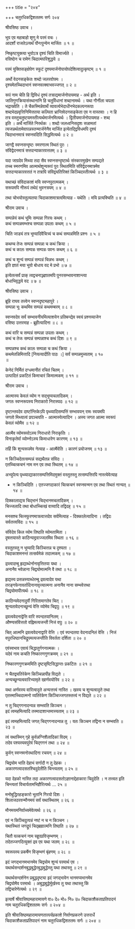 +++
title = "२०४"

+++
चतुरधिकद्विशततमः सर्गः २०४  
  
श्रीवसिष्ठ उवाच ।  
  
भूय एव महाबाहो शृणु मे परमं वचः ।  
आदर्शो राजतेऽत्यर्थं पौनःपुन्येन मार्जितः ॥ १ ॥  
  
निष्कृष्टयुक्त्या भूयोऽत्र दृश्यं चिति विमार्ज्यते ।  
वसिष्ठेन च रामेण चिदात्मपरिशुद्धये ॥   
  
परमं युक्तिसङ्क्षेपेण स्फुटं दृश्यमार्जनोपायोपदेशित्वादुत्कृष्टम् ॥ १ ॥  
  
अर्थो वेदनसङ्केतः शब्दो जलरवोपमः ।  
दृश्यमेतच्चिदाभानं स्वप्नवत्क्वाभवज्जगत् ॥ २ ॥  
  
रूपं नाम चेति हि द्विविधं दृश्यं तत्राद्यमार्जनोपायमाह - अर्थ इति ।   
जातिगुणक्रियासंस्थानानि हि चतुर्विधानां शब्दानामर्थः । यथा गौर्नीला चपला   
भद्राख्येति । ते चैकस्मिन्नेवार्थे व्यावर्त्यभेदाधीनभेदकल्पनरूपाः   
शब्दभेदप्रवृत्तिनिमित्ततया कल्पिता भ्रान्तिवेदनसङ्केता एव न वास्तवाः । न हि   
तत्र वस्तुचतुष्टयमस्तीत्यर्थमार्जनमित्यर्थः । द्वितीयमार्जनोपायमाह - शब्द   
इति । अर्थे मार्जिते निरर्थकः । शब्दो जलध्वनिसदृशः सन्नामतां   
त्यजन्नर्थतामेवापन्नस्तन्मार्जनेनैव मार्जित इत्येतद्द्विविधमपि दृश्यं   
चिदाभानमात्रं स्वप्नवदिति सिद्धमित्यर्थः ॥ २ ॥  
  
जागद्वै स्वप्नसन्दृष्टः स्मरणात्म स्थितं पुरः ।  
संविद्वेदनमात्रं सत्तदन्याकारवत्ततम् ॥ ३ ॥  
  
यदा जाग्रदेव मिथ्या तदा सैव स्वप्नसन्दृष्टार्थः संस्कारमुखेन सम्पद्यते   
तच्च स्मरणमिव आत्मार्थशून्यरूपं पुरः स्थितमिति संविद्वेदनमात्रमेव   
सत्तदन्याकारवत्ततं न तत्रापि संविद्व्यतिरिक्तं किञ्चिदस्तीत्यर्थः ॥ ३ ॥  
  
यथाच्छं संविदाकाशं मयि स्वप्नपुरात्मकम् ।  
सरूपमपि नीरूपं तथेदं भुवनत्रयम् ॥ ४ ॥  
  
तथा चोभयोस्तुल्यतया चिदाकाशमात्रत्वमित्याह - यथेति । मयि प्रत्यक्चिति ॥ ४ ॥  
  
श्रीराम उवाच ।  
  
सम्पन्नेयं कथं भूमिः सम्पन्ना गिरयः कथम् ।  
कथं सम्पन्नमम्भश्च सम्पन्ना उपलाः कथम् ॥ ५ ॥  
  
चिति जाड्यं तत्र भूम्यादिवैचित्र्यं च कथं सम्पन्नमिति प्रश्नः ॥ ५ ॥  
  
कथम्च तेजः सम्पन्नं सम्पन्ना च कथं क्रिया ।  
कथं च कालः सम्पन्नः सम्पन्नः पवनः कथम् ॥ ६ ॥  
  
कथं च शून्यं सम्पन्नं सम्पन्नं चिन्नभः कथम् ।  
इति ज्ञातं मया भूयो बोधाय वद मे प्रभो ॥ ७ ॥  
  
इत्येतत्सर्वं प्राक् त्वद्वचनाञ्ज्ज्ञातमपि पुनरसम्भावनाशान्त्या   
बोधाभिवृद्धये वद ॥ ७ ॥  
  
श्रीवसिष्ठ उवाच ।  
  
ब्रूहि राघव तत्त्वेन स्वप्नदृष्टमहापुरे ।  
सम्पन्ना भूः कथमिव सम्पन्नं कथमम्बरम् ॥ ८ ॥  
  
स्वप्नवदेव सर्वं सम्भावनीयमित्याशयेन प्रतिबन्द्येव स्वयं प्रश्नव्याजेन   
वसिष्ठ उत्तरमाह - ब्रूहीत्यादिना ॥ ८ ॥  
  
कथं वारि च सम्पन्नं सम्पन्ना उपलाः कथम् ।  
कथं च तेजः सम्पन्नं सम्पन्नाश्च कथं दिशः ॥ ९ ॥  
  
सम्पन्नश्च कथं कालः सम्पन्ना च कथं क्रिया ।  
कथमेतन्निमित्तादि [नियत्यादीति पाठः ।] सर्वं सम्पन्नमुच्यताम् ॥ १०   
॥  
  
केनेदं निर्मितं दग्धमानीतं रचितं चितम् ।  
उत्पादितं प्रकटितं किमाचारं किमात्मकम् ॥ ११ ॥  
  
श्रीराम उवाच ।  
  
आत्मास्य केवलं व्योम न सद्भूम्यचलादिकम् ।  
जगतः स्वप्नरूपस्य निराकारो निरास्पदः ॥ १२ ॥  
  
दृष्टान्तवदेव दार्ष्टान्तिकेऽपि पृथ्व्यादिसम्पत्तिं सम्भावयन् रामः स्वयमपि   
जगतो मिथ्यात्वं प्रपञ्चयति - आत्मास्येत्यादिन । अस्य जगत आत्मा स्वरूपं   
केवलं व्योमैव ॥ १२ ॥  
  
आत्मैव व्योमरूपोऽस्य निराधारो निराकृतिः ।  
विनाकृतेर्वा व्योम्नोऽस्य किमाधारेण कारणम् ॥ १३ ॥  
  
तर्हि किं शून्यरूपमेव नेत्याह - आत्मैवेति । कारणं प्रयोजनम् ॥ १३ ॥  
  
न किञ्चिदेतत्सम्पन्नं सद्यथैतन्न संविदः ।  
एतच्चित्कचनं नाम मन एव तथा स्थितम् ॥ १४ ॥  
  
अभ्युपेत्य पृथ्व्याद्याकारसम्पत्तिमिदमुक्तं वस्तुतस्तु तत्सम्पत्तिरपि नास्त्येवेत्याह   
- न किञ्चिदिति । एतज्जगदाकारं चित्कचनं स्वप्नवन्मन एव तथा स्थितं नान्यत् ॥   
१४ ॥  
  
दिक्कालाद्यत्र चिद्भानं चिद्भानमचलादिकम् ।  
चिज्जलादि तथा बोधाच्चित्खं वाय्वादि तद्विदह् ॥ १५ ॥  
  
मनसश्च चित्स्फुरणमात्रत्वात्तदेव सर्वमित्याह - दिक्कालेत्यादिना । तद्विदः   
सर्वतत्त्वविदः ॥ १५ ॥  
  
संविदेव किल व्योम तिष्ठति व्योमतामिता ।  
दृषत्तयास्ते काठिन्याद्द्रवाज्जलमिव स्थिता ॥ १६ ॥  
  
वस्तुतस्तु न भूम्यादि किञ्चित्तन्न च दृश्यता ।  
चिदाकाशमनन्तं तत्सर्वमेकं तदात्मकम् ॥ १७ ॥  
  
द्रव्त्वादम्बु हृद्याब्धेर्नानावृत्तितया यथा ।  
अनानैव भवेन्नाना चिद्व्योमात्मनि वै तथा ॥ १८ ॥  
  
हृद्यस्य प्रसन्नस्याब्धेरम्बु द्रवत्वादेव यथा   
तरङ्गफेनावर्तादिनानावृत्त्यात्मना अनानैव नाना सम्भवेत्तथा   
चिद्व्योमापीत्यर्थः ॥ १८ ॥  
  
काठिन्यवेदनादुर्वी गिरितामागतेव चित् ।  
शून्यतावेदनाच्छून्यं वेत्ति व्योमेव चिद्वपुः ॥ १९ ॥  
  
द्रवत्ववेदनाद्वेत्ति वारि स्पन्दतयानिलम् ।  
औष्ण्यसंवित्ततो वह्निमत्यजन्ती निजं वपुः ॥ २० ॥  
  
चित् आत्मनि द्रवत्ववेदनाद्वारि वेत्ति । एवं स्पन्दतया वेदनादनिलं वेत्ति । निजं   
वपुरधिष्ठानचिद्रूपमत्यजन्तीति विवर्तता दर्शिता ॥ २० ॥  
  
एवंस्वभाव एवायं चिद्धातुर्गगनात्मकः ।  
यदेवं नाम कचति निष्कारणगुणक्रमम् ॥ २१ ॥  
  
निष्कारणगुणक्रममिति दृष्टसृष्टिसिद्धान्तः प्रकटितः ॥ २१ ॥  
  
न चैतद्व्यतिरेकेण किञ्चिन्नापीह विद्यते ।  
अन्यच्छून्यत्ववारिभ्यामृते खार्णवयोरिव ॥ २२ ॥  
  
यथा अर्णवस्य वारित्वादृते अन्यत्तत्त्वं नास्ति । खस्य च शून्यत्वादृते तथा   
एतस्माच्चिदात्मनो व्यतिरेकेण किञ्चिज्जगतस्तत्त्वं न विद्यते ॥ २२ ॥  
  
न तु चिद्गगनादन्यन्न सम्भवति किञ्चन ।  
इदं त्वमहमित्यादि तस्मादाशान्तमास्यताम् ॥ २३ ॥  
  
इदं त्वमहमित्यादि जगत् चिद्गगनादन्यन्न तु । यतः किञ्चन तद्विना न सम्भवति ॥   
२३ ॥  
  
त्वं यथास्मिन् गृहे कुर्वन्नग्निशैलादिकां विदम् ।  
तदेव पश्यस्यवपुरेवं चिद्गगनं तथा ॥ २४ ॥  
  
कुर्वन् स्वप्नमनोरथादिना रचयन् ॥ २४ ॥  
  
चिद्व्योम भाति देहाभं सर्गादौ न तु देहकः ।  
अकारणत्वादसतश्चिदुदेतीति चिन्त्यताम् ॥ २५ ॥  
  
यदा देहको नास्ति तदा अकारणत्वादसतोऽज्ञानाद्देहाकारा चिदुदेति । न तत्त्वत इति   
चिन्त्यतां विचार्यतामभिज्ञैरित्यर्थः … २५ ॥  
  
मनोबुद्धिरहङ्कारो भूतानि गिरयो दिशः ।  
शिलाजठरवन्मौनमयं सर्वं यथास्थितम् ॥ २६ ॥  
  
मौनमयमनिर्वाच्यमेवेत्यर्थः ॥ २६ ॥  
  
एवं न किञ्चिदुत्पन्नं नष्टं न च न किञ्चन ।  
यथास्थितं जगद्रूपं चिद्ब्रह्मात्मनि तिष्ठति ॥ २७ ॥  
  
चितौ यत्कचनं नाम स्व्रूपप्रविजृम्भणम् ।  
तदेतज्जगदित्युक्तं द्रव एव यथा जलम् ॥ २८ ॥  
  
स्वरूपस्य प्रकर्षेण विजृम्भणं बृंहणम् ॥ २८ ॥  
  
इदं जगद्भानमभानमेव चिद्व्योम शून्यं परमार्थ एव ।  
यथार्थसन्दर्शनबुद्धबुद्धेरबुद्धबुद्धेस्तु यथा तथास्तु ॥ २९ ॥  
  
यथार्थसन्दर्शनेन प्रबुद्धदृष्ट्या इदं जगद्भावेन भानमप्यभानमेव   
चिद्व्योमैव परमार्थः । अबुद्धबुद्धेर्मूर्खस्य तु यथा तथास्तु किं   
तद्विचारेणेत्यर्थः ॥ २९ ॥  
  
इत्यार्षे श्रीवासिष्ठमहारामायणे वा० दे० मो० नि० उ० चिदाकाशैकताप्रतिपादनं   
नाम चतुरधिकद्विशततमः सर्गः ॥ २०४ ॥  
  
इति श्रीवासिष्ठमहारामायणतात्पर्यप्रकाशे निर्वाणप्रकरणे उत्तरार्धे   
चिदाकाशैकताप्रतिपादनं नाम चतुरधिकद्विशततमः सर्गः ॥ २०४ ॥  
  